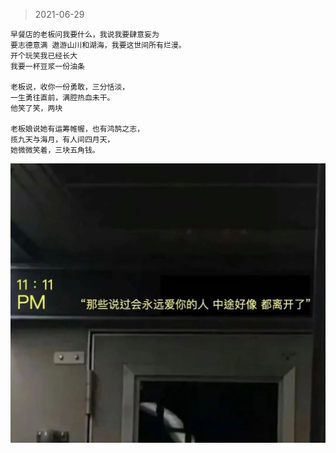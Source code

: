 >2021-06-29

```
早餐店的老板问我要什么，我说我要肆意妄为 
要志德意满 遨游山川和湖海，我要这世间所有烂漫。
开个玩笑我已经长大 
我要一杯豆浆一份油条

老板说，收你一份勇敢，三分恬淡，
一生勇往直前，满腔热血未干。
他笑了笑，两块

老板娘说她有运筹帷幄，也有鸿鹄之志，
揽九天与海月，有人间四月天，
她微微笑着，三块五角钱。

```
![](../../images/2021-06-29.jpeg)